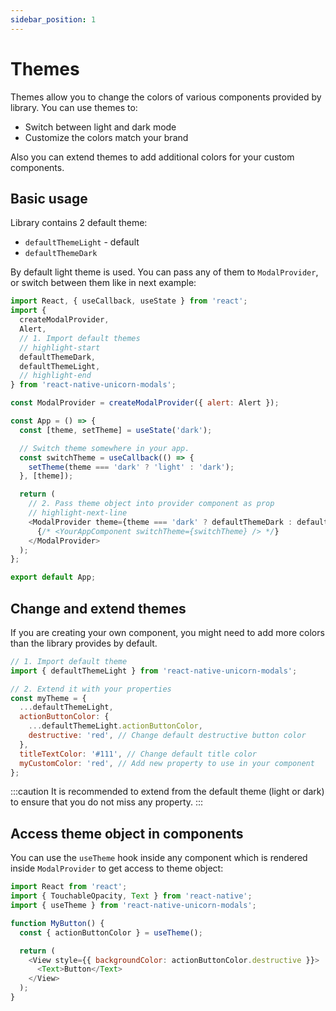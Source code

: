 ```yaml
---
sidebar_position: 1
---
```


# Themes

Themes allow you to change the colors of various components provided by library. You can use themes to:

- Switch between light and dark mode
- Customize the colors match your brand

Also you can extend themes to add additional colors for your custom components.

## Basic usage

Library contains 2 default theme:

- `defaultThemeLight` - default
- `defaultThemeDark`

By default light theme is used. You can pass any of them to `ModalProvider`, or switch between them like in next example:

```js title=src/App.js
import React, { useCallback, useState } from 'react';
import {
  createModalProvider,
  Alert,
  // 1. Import default themes
  // highlight-start
  defaultThemeDark,
  defaultThemeLight,
  // highlight-end
} from 'react-native-unicorn-modals';

const ModalProvider = createModalProvider({ alert: Alert });

const App = () => {
  const [theme, setTheme] = useState('dark');

  // Switch theme somewhere in your app.
  const switchTheme = useCallback(() => {
    setTheme(theme === 'dark' ? 'light' : 'dark');
  }, [theme]);

  return (
    // 2. Pass theme object into provider component as prop
    // highlight-next-line
    <ModalProvider theme={theme === 'dark' ? defaultThemeDark : defaultThemeLight}>
      {/* <YourAppComponent switchTheme={switchTheme} /> */}
    </ModalProvider>
  );
};

export default App;
```

## Change and extend themes

If you are creating your own component, you might need to add more colors than the library provides by default.

```js title=src/my-theme.js
// 1. Import default theme
import { defaultThemeLight } from 'react-native-unicorn-modals';

// 2. Extend it with your properties
const myTheme = {
  ...defaultThemeLight,
  actionButtonColor: {
    ...defaultThemeLight.actionButtonColor,
    destructive: 'red', // Change default destructive button color
  },
  titleTextColor: '#111', // Change default title color
  myCustomColor: 'red', // Add new property to use in your component
};
```

:::caution
It is recommended to extend from the default theme (light or dark) to ensure that you do not miss any property.
:::

## Access theme object in components

You can use the `useTheme` hook inside any component which is rendered inside `ModalProvider` to get access to theme object:

```js
import React from 'react';
import { TouchableOpacity, Text } from 'react-native';
import { useTheme } from 'react-native-unicorn-modals';

function MyButton() {
  const { actionButtonColor } = useTheme();

  return (
    <View style={{ backgroundColor: actionButtonColor.destructive }}>
      <Text>Button</Text>
    </View>
  );
}
```
